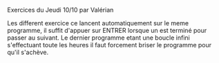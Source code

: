 Exercices du Jeudi 10/10 par Valérian

Les different exercice ce lancent automatiquement sur le meme programme, il suffit d'appuer sur ENTRER lorsque un est terminé pour passer au suivant.
Le dernier programme etant une boucle infini s'effectuant toute les heures il faut forcement briser le programme pour qu'il s'achève.
